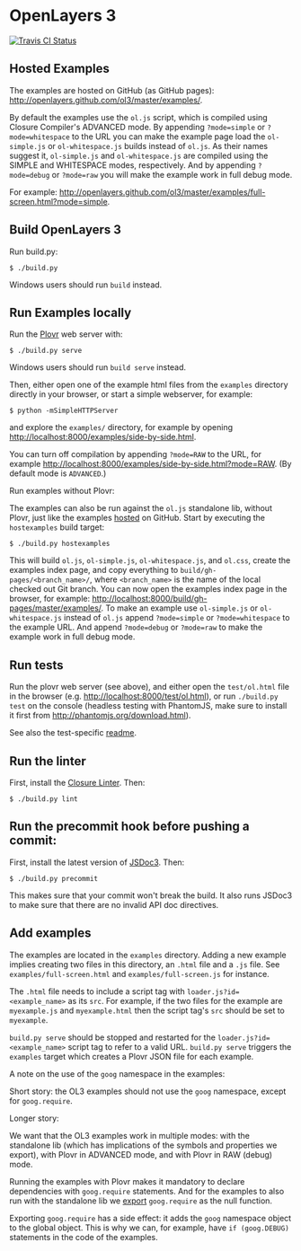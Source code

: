 # OpenLayers 3

[![Travis CI Status](https://secure.travis-ci.org/openlayers/ol3.png)](http://travis-ci.org/#!/openlayers/ol3)


## Hosted Examples

The examples are hosted on GitHub (as GitHub pages): http://openlayers.github.com/ol3/master/examples/.

By default the examples use the `ol.js` script, which is compiled using Closure
Compiler's ADVANCED mode.  By appending `?mode=simple` or `?mode=whitespace` to
the URL you can make the example page load the `ol-simple.js` or
`ol-whitespace.js` builds instead of `ol.js`. As their names suggest it,
`ol-simple.js` and `ol-whitespace.js` are compiled using the SIMPLE and
WHITESPACE modes, respectively. And by appending `?mode=debug` or `?mode=raw`
you will make the example work in full debug mode.

For example:
http://openlayers.github.com/ol3/master/examples/full-screen.html?mode=simple.

## Build OpenLayers 3

Run build.py:

    $ ./build.py

Windows users should run `build` instead.

## Run Examples locally

Run the [Plovr](http://plovr.com/) web server with:

    $ ./build.py serve

Windows users should run `build serve` instead.

Then, either open one of the example html files from the `examples` directory directly in your browser, or start a simple webserver, for example:

    $ python -mSimpleHTTPServer

and explore the `examples/` directory, for example by opening
<http://localhost:8000/examples/side-by-side.html>.

You can turn off compilation by appending `?mode=RAW` to the URL, for example
<http://localhost:8000/examples/side-by-side.html?mode=RAW>. (By default mode is `ADVANCED`.)

Run examples without Plovr:

The examples can also be run against the `ol.js` standalone lib, without Plovr,
just like the examples [hosted](http://openlayers.github.com/ol3/master/examples/)
on GitHub. Start by executing the `hostexamples` build target:

    $ ./build.py hostexamples
    
This will build `ol.js`, `ol-simple.js`, `ol-whitespace.js`, and `ol.css`,
create the examples index page, and copy everything to
`build/gh-pages/<branch_name>/`, where `<branch_name>` is the name of the local
checked out Git branch. You can now open the examples index page in the
browser, for example: <http://localhost:8000/build/gh-pages/master/examples/>.
To make an example use `ol-simple.js` or `ol-whitespace.js` instead of `ol.js`
append `?mode=simple` or `?mode=whitespace` to the example URL. And append
`?mode=debug` or `?mode=raw` to make the example work in full debug mode.

## Run tests

Run the plovr web server (see above), and either open the `test/ol.html` file
in the browser (e.g. <http://localhost:8000/test/ol.html>), or run `./build.py test`
on the console (headless testing with PhantomJS, make sure to install it first from http://phantomjs.org/download.html).

See also the test-specific [readme](https://github.com/openlayers/ol3/tree/master/test).

## Run the linter

First, install the [Closure
Linter](https://developers.google.com/closure/utilities/docs/linter_howto).
Then:

    $ ./build.py lint

## Run the precommit hook before pushing a commit:

First, install the latest version of [JSDoc3](https://github.com/jsdoc3/jsdoc). Then:

    $ ./build.py precommit

This makes sure that your commit won't break the build. It also runs JSDoc3 to make sure that there are no invalid API doc directives. 

## Add examples

The examples are located in the `examples` directory. Adding a new example
implies creating two files in this directory, an `.html` file and a `.js` file.
See `examples/full-screen.html` and `examples/full-screen.js` for instance.

The `.html` file needs to include a script tag with
`loader.js?id=<example_name>` as its `src`. For example, if the two files for
the example are `myexample.js` and `myexample.html` then the script tag's `src`
should be set to `myexample`.

`build.py serve` should be stopped and restarted for the
`loader.js?id=<example_name>` script tag to refer to a valid URL. `build.py
serve` triggers the `examples` target which creates a Plovr JSON file for each
example.

A note on the use of the `goog` namespace in the examples:

Short story: the OL3 examples should not use the `goog` namespace, except
for `goog.require`.

Longer story:

We want that the OL3 examples work in multiple modes: with the standalone lib
(which has implications of the symbols and properties we export), with Plovr in
ADVANCED mode, and with Plovr in RAW (debug) mode.

Running the examples with Plovr makes it mandatory to declare dependencies with
`goog.require` statements. And for the examples to also run with the standalone
lib we [export](https://github.com/openlayers/ol3/blob/master/src/goog.exports)
`goog.require` as the null function.

Exporting `goog.require` has a side effect: it adds the `goog` namespace object
to the global object. This is why we can, for example, have `if (goog.DEBUG)`
statements in the code of the examples.
